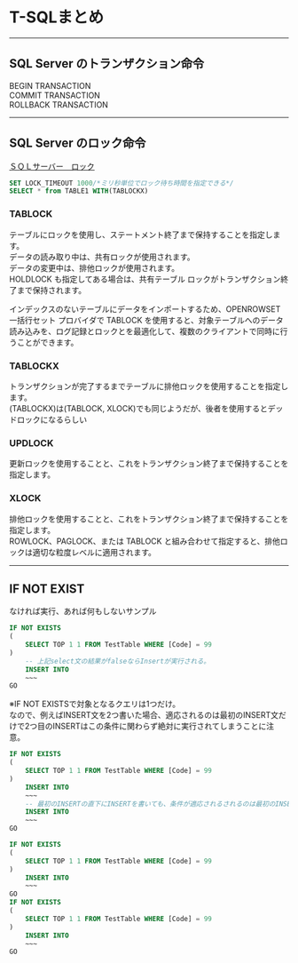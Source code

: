 # T-SQLまとめ

---

## SQL Server のトランザクション命令

BEGIN TRANSACTION  
COMMIT TRANSACTION  
ROLLBACK TRANSACTION  

---

## SQL Server のロック命令

[ＳＱＬサーバー　ロック](https://development.station-t.com/SqlServer_Lock.htm)  

``` sql : テーブルロック
SET LOCK_TIMEOUT 1000/*ミリ秒単位でロック待ち時間を指定できる*/
SELECT * from TABLE1 WITH(TABLOCKX)
```

### TABLOCK

テーブルにロックを使用し、ステートメント終了まで保持することを指定します。  
データの読み取り中は、共有ロックが使用されます。  
データの変更中は、排他ロックが使用されます。  
HOLDLOCK も指定してある場合は、共有テーブル ロックがトランザクション終了まで保持されます。  

インデックスのないテーブルにデータをインポートするため、OPENROWSET 一括行セット プロバイダで TABLOCK を使用すると、対象テーブルへのデータ読み込みを、ログ記録とロックとを最適化して、複数のクライアントで同時に行うことができます。  

### TABLOCKX

トランザクションが完了するまでテーブルに排他ロックを使用することを指定します。  
(TABLOCKX)は(TABLOCK, XLOCK)でも同じようだが、後者を使用するとデッドロックになるらしい  

### UPDLOCK

更新ロックを使用することと、これをトランザクション終了まで保持することを指定します。  

### XLOCK

排他ロックを使用することと、これをトランザクション終了まで保持することを指定します。  
ROWLOCK、PAGLOCK、または TABLOCK と組み合わせて指定すると、排他ロックは適切な粒度レベルに適用されます。  

---

## IF NOT EXIST

なければ実行、あれば何もしないサンプル  

``` sql
IF NOT EXISTS
(
    SELECT TOP 1 1 FROM TestTable WHERE [Code] = 99
)
    -- 上記select文の結果がfalseならInsertが実行される。
    INSERT INTO
    ~~~
GO
```

※IF NOT EXISTSで対象となるクエリは1つだけ。  
なので、例えばINSERT文を2つ書いた場合、適応されるのは最初のINSERT文だけで2つ目のINSERTはこの条件に関わらず絶対に実行されてしまうことに注意。  

``` sql
IF NOT EXISTS
(
    SELECT TOP 1 1 FROM TestTable WHERE [Code] = 99
)
    INSERT INTO
    ~~~
    -- 最初のINSERTの直下にINSERTを書いても、条件が適応されるされるのは最初のINSERT文だけなので、2つ目のINSERT文は実行されてしまうことに注意する
    INSERT INTO
    ~~~
GO
```

``` sql
IF NOT EXISTS
(
    SELECT TOP 1 1 FROM TestTable WHERE [Code] = 99
)
    INSERT INTO
    ~~~
GO
IF NOT EXISTS
(
    SELECT TOP 1 1 FROM TestTable WHERE [Code] = 99
)
    INSERT INTO
    ~~~
GO
```
